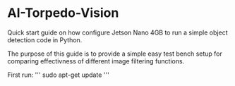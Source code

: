 # AI-Torpedo-Vision
Quick start guide on how configure Jetson Nano 4GB to run a simple object detection code in Python.

The purpose of this guide is to provide a simple easy test bench setup for comparing effectivness of different image filtering functions.

First run:
'''
sudo apt-get update
'''


